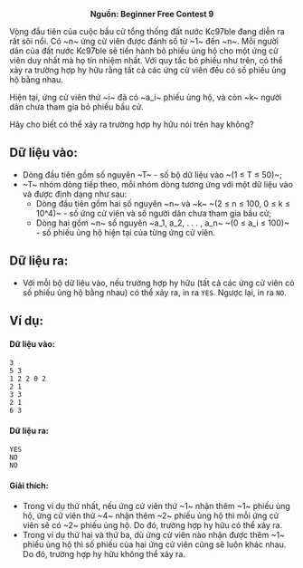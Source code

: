 **<center>Nguồn: Beginner Free Contest 9</center>**

Vòng đầu tiên của cuộc bầu cử tổng thống đất nước Kc97ble đang diễn ra rất sôi nổi. Có ~n~ ứng cử viên được đánh số từ ~1~ đến ~n~. Mỗi người dân của đất nước Kc97ble sẽ tiến hành bỏ phiếu ủng hộ cho một ứng cử viên duy nhất mà họ tín nhiệm nhất. Với quy tắc bỏ phiếu như trên, có thể xảy ra trường hợp hy hữu rằng tất cả các ứng cử viên đều có số phiếu ủng hộ bằng nhau.

Hiện tại, ứng cử viên thứ ~i~ đã có ~a_i~ phiếu ủng hộ, và còn ~k~ người dân chưa tham gia bỏ phiếu bầu cử.

Hãy cho biết có thể xảy ra trường hợp hy hữu nói trên hay không?

## Dữ liệu vào:
- Dòng đầu tiên gồm số nguyên ~T~ - số bộ dữ liệu vào ~(1 ≤ T ≤ 50)~;
- ~T~ nhóm dòng tiếp theo, mỗi nhóm dòng tương ứng với một dữ liệu vào và được định dạng như sau:
    - Dòng đầu tiên gồm hai số nguyên ~n~ và ~k~ ~(2 ≤ n ≤ 100, 0 ≤ k ≤ 10^4)~ - số ứng cử viên và số người dân chưa tham gia bầu cử;
    - Dòng hai gồm ~n~ số nguyên ~a_1, a_2, . . . , a_n~ ~(0 ≤ a_i ≤ 100)~ - số phiếu ủng hộ hiện tại của từng ứng cử viên.

## Dữ liệu ra:
- Với mỗi bộ dữ liệu vào, nếu trường hợp hy hữu (tất cả các ứng cử viên có số phiếu ủng hộ bằng nhau) có thể xảy ra, in ra `YES`. Ngược lại, in ra `NO`.

## Ví dụ:
#### Dữ liệu vào:
```
3
5 3
1 2 2 0 2
2 1
3 3
2 1
6 3
```

#### Dữ liệu ra:
```
YES
NO
NO
```

#### Giải thích:
- Trong ví dụ thứ nhất, nếu ứng cử viên thứ ~1~ nhận thêm ~1~ phiếu ủng hộ, ứng cử viên thứ ~4~ nhận thêm ~2~ phiếu ủng hộ thì mỗi ứng cử viên sẽ có ~2~ phiếu ủng hộ. Do đó, trường hợp hy hữu có thể xảy ra.
- Trong ví dụ thứ hai và thứ ba, dù ứng cử viên nào nhận được thêm ~1~ phiếu ủng hộ thì số phiếu của hai ứng cử viên cũng sẽ luôn khác nhau. Do đó, trường hợp hy hữu không thể xảy ra.